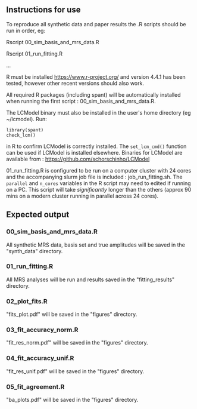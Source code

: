 ## Instructions for use

To reproduce all synthetic data and paper results the .R scripts should be run in order, eg:

Rscript 00_sim_basis_and_mrs_data.R

Rscript 01_run_fitting.R

...

R must be installed <https://www.r-project.org/> and version 4.4.1 has been
tested, however other recent versions should also work.

All required R packages (including spant) will be automatically installed when
running the first script : 00_sim_basis_and_mrs_data.R.

The LCModel binary must also be installed in the user's home directory
(eg ~/lcmodel). Run:

```
library(spant)
check_lcm() 
```

in R to confirm LCModel is correctly installed. The `set_lcm_cmd()` function can
be used if LCModel is installed elsewhere. Binaries for LCModel are available
from : <https://github.com/schorschinho/LCModel>

01_run_fitting.R is configured to be run on a computer cluster with 24 cores and
the accompanying slurm job file is included : job_run_fitting.sh. The `parallel`
and `n_cores` variables in the R script may need to edited if running on a PC.
This script will take *significantly* longer than the others (approx 90 mins on 
a modern cluster running in parallel across 24 cores).

## Expected output

### 00_sim_basis_and_mrs_data.R

All synthetic MRS data, basis set and true amplitudes will be saved in the
"synth_data" directory.

### 01_run_fitting.R

All MRS analyses will be run and results saved in the "fitting_results"
directory.

### 02_plot_fits.R

"fits_plot.pdf" will be saved in the "figures" directory.

### 03_fit_accuracy_norm.R

"fit_res_norm.pdf" will be saved in the "figures" directory.

### 04_fit_accuracy_unif.R

"fit_res_unif.pdf" will be saved in the "figures" directory.

### 05_fit_agreement.R

"ba_plots.pdf" will be saved in the "figures" directory.
